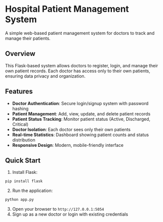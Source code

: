 # Hospital Patient Management System

A simple web-based patient management system for doctors to track and manage their patients.

## Overview

This Flask-based system allows doctors to register, login, and manage their own patient records. Each doctor has access only to their own patients, ensuring data privacy and organization.

## Features

- **Doctor Authentication**: Secure login/signup system with password hashing
- **Patient Management**: Add, view, update, and delete patient records
- **Patient Status Tracking**: Monitor patient status (Active, Discharged, Critical)
- **Doctor Isolation**: Each doctor sees only their own patients
- **Real-time Statistics**: Dashboard showing patient counts and status distribution
- **Responsive Design**: Modern, mobile-friendly interface

## Quick Start

1. Install Flask:
```bash
pip install flask
```

2. Run the application:
```bash
python app.py
```

3. Open your browser to `http://127.0.0.1:5054`
4. Sign up as a new doctor or login with existing credentials




